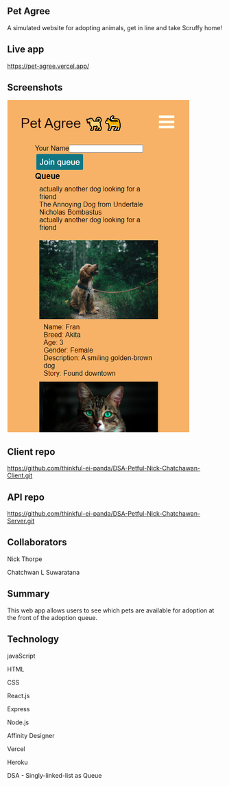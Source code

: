 ## **Pet Agree**

A simulated website for adopting animals, get in line and take Scruffy home!

## Live app

https://pet-agree.vercel.app/

## Screenshots

![](/adopt.png)

## Client repo

https://github.com/thinkful-ei-panda/DSA-Petful-Nick-Chatchawan-Client.git

## API repo

https://github.com/thinkful-ei-panda/DSA-Petful-Nick-Chatchawan-Server.git

## Collaborators

Nick Thorpe

Chatchwan L Suwaratana

## Summary

This web app allows users to see which pets are available for adoption at the front of the adoption queue.

## Technology

javaScript

HTML

CSS

React.js

Express

Node.js

Affinity Designer

Vercel

Heroku

DSA - Singly-linked-list as Queue
